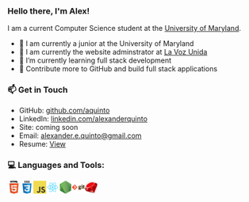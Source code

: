 ### Hello there, I'm Alex! 


I am a current Computer Science student at the [University of Maryland](https://www.cs.umd.edu). 

- :school_satchel: I am currently a junior at the University of Maryland
- :pushpin: I am currently the website adminstrator at [La Voz Unida](https://www.lavozunida.com)
- :thinking: I’m currently learning full stack development
- :goal_net: Contribute more to GitHub and build full stack applications



### :mailbox: Get in Touch 

- GitHub: [github.com/aquinto](https://www.github.com/aquinto)
- LinkedIn: [linkedin.com/alexanderquinto](https://www.linkedin.com/in/alexander-quinto)
- Site: coming soon
- Email: alexander.e.quinto@gmail.com
- Resume: [View](https://github.com/aquinto/aquinto/blob/main/assets/AlexanderQuinto-Resume.pdf)


### :computer: Languages and Tools:

<img align="left" alt="HTML5" width="26px" src="https://raw.githubusercontent.com/github/explore/80688e429a7d4ef2fca1e82350fe8e3517d3494d/topics/html/html.png" />
<img align="left" alt="CSS3" width="26px" src="https://raw.githubusercontent.com/github/explore/80688e429a7d4ef2fca1e82350fe8e3517d3494d/topics/css/css.png" />
<img align="left" alt="JavaScript" width="26px" src="https://raw.githubusercontent.com/github/explore/80688e429a7d4ef2fca1e82350fe8e3517d3494d/topics/javascript/javascript.png" />
<img align="left" alt="React" width="26px" src="https://raw.githubusercontent.com/github/explore/80688e429a7d4ef2fca1e82350fe8e3517d3494d/topics/react/react.png" />
<img align="left" alt="Node.js" width="26px" src="https://raw.githubusercontent.com/github/explore/80688e429a7d4ef2fca1e82350fe8e3517d3494d/topics/nodejs/nodejs.png" />
<img align="left" alt="Git" width="26px" src="https://raw.githubusercontent.com/github/explore/80688e429a7d4ef2fca1e82350fe8e3517d3494d/topics/git/git.png" />
<img align="left" alt="Ruby" width="26px" src="/assets/ruby.svg" />
